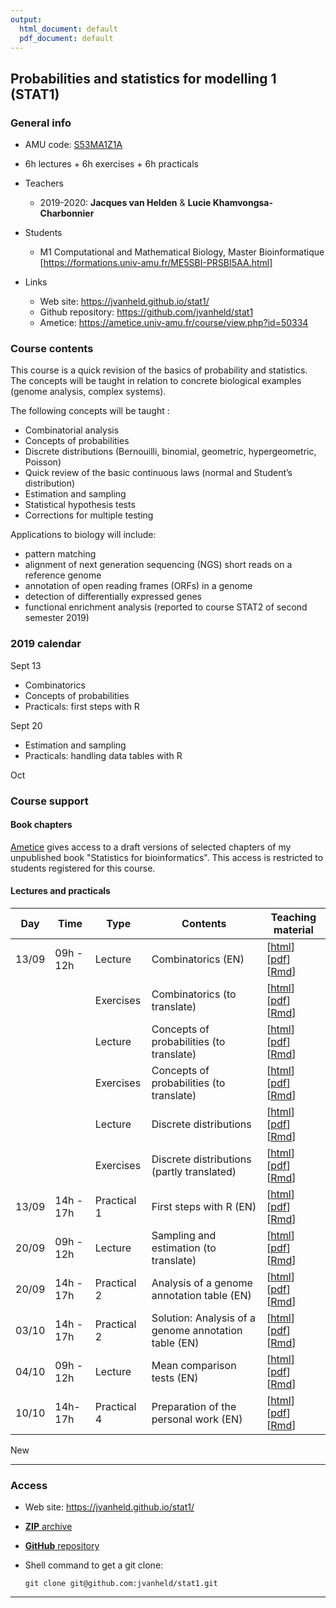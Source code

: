 ```yaml
---
output:
  html_document: default
  pdf_document: default
---
```


## Probabilities and statistics for modelling 1 (STAT1)


### General info

- AMU code: [S53MA1Z1A](https://formations.univ-amu.fr/ME5SBI-S53MA1Z1A-en.html)
- 6h lectures + 6h exercises + 6h practicals
- Teachers

    - 2019-2020: **Jacques van Helden** & **Lucie Khamvongsa-Charbonnier**

- Students

    - M1 Computational and Mathematical Biology, Master Bioinformatique [https://formations.univ-amu.fr/ME5SBI-PRSBI5AA.html]

- Links

    - Web site: <https://jvanheld.github.io/stat1/>
    - Github repository: <https://github.com/jvanheld/stat1>
    - Ametice: <https://ametice.univ-amu.fr/course/view.php?id=50334>
    

### Course contents

This course is a quick revision of the basics of probability and statistics. The concepts will be taught in relation to concrete biological examples (genome analysis, complex systems). 

The following concepts will be taught :

- Combinatorial analysis
- Concepts of probabilities
- Discrete distributions (Bernouilli, binomial, geometric, hypergeometric, Poisson)
- Quick review of the basic continuous laws (normal and Student’s distribution)
- Estimation and sampling
- Statistical hypothesis tests
- Corrections for multiple testing

Applications to biology will include: 

- pattern matching 
- alignment of next generation sequencing (NGS) short reads on a reference genome
- annotation of open reading frames (ORFs) in a genome
- detection of differentially expressed genes
- functional enrichment analysis (reported to course STAT2 of second semester 2019)


### 2019 calendar

Sept 13

- Combinatorics
- Concepts of probabilities
- Practicals: first steps with R

Sept 20

- Estimation and sampling
- Practicals: handling data tables with R

Oct 

### Course support


#### Book chapters

[Ametice](https://ametice.univ-amu.fr/course/view.php?id=50334) gives access to a draft versions of selected chapters of my unpublished book "Statistics for bioinformatics". This access is restricted to students registered for this course. 

#### Lectures and practicals

| Day | Time | Type | Contents | Teaching material | 
|-----------|-------------|----------|------------------------------|----------------|
| 13/09 | 09h - 12h | Lecture | Combinatorics (EN) |  [[html](slides/02_combinatorix_EN.html)] [[pdf](slides/02_combinatorix_EN.pdf)] [[Rmd](https://raw.githubusercontent.com/jvanheld/stat1/master/slides/02_combinatorix_EN.Rmd)] |
|  |  | Exercises | Combinatorics (to translate) |  [[html](slides/02_combinatorix_exercices.html)] [[pdf](slides/02_combinatorix_exercices.pdf)] [[Rmd](https://raw.githubusercontent.com/jvanheld/stat1/master/slides/02_combinatorix_exercices.Rmd)] |
|  | | Lecture | Concepts of probabilities (to translate) | [[html](slides/03_concepts_proba.html)] [[pdf](slides/03_concepts_proba.pdf)] [[Rmd](https://raw.githubusercontent.com/jvanheld/stat1/master/slides/03_concepts_proba.Rmd)] |
|  | | Exercises | Concepts of probabilities (to translate) | [[html](slides/03_concepts_proba_exercices.html)] [[pdf](slides/03_concepts_proba_exercices.pdf)] [[Rmd](https://raw.githubusercontent.com/jvanheld/stat1/master/slides/03_concepts_proba_exercices.Rmd)] |
|  | | Lecture | Discrete distributions | [[html](slides/04_discrete_distributions_EN.html)] [[pdf](slides/04_discrete_distributions_EN.pdf)] [[Rmd](https://raw.githubusercontent.com/jvanheld/stat1/master/slides/04_discrete_distributions_EN.Rmd)] |
|  |  | Exercises | Discrete distributions (partly translated) | [[html](slides/04_discrete_distributions_EN_exercices.html)] [[pdf](slides/04_discrete_distributions_EN_exercices.pdf)] [[Rmd](https://raw.githubusercontent.com/jvanheld/stat1/master/slides/04_discrete_distributions_EN_exercices.Rmd)] |
| 13/09 | 14h - 17h | Practical 1 | First steps with R (EN) | [[html](practicals/01_intro_R/01_R-first-steps.html)] [[pdf](practicals/01_intro_R/01_R-first-steps.pdf)] [[Rmd](https://raw.githubusercontent.com/jvanheld/stat1/master/practicals/01_intro_R/01_R-first-steps.Rmd)] |
| 20/09 | 09h - 12h | Lecture | Sampling and estimation (to translate) |  [[html](slides/05_sampling_estimation_EN.html)] [[pdf](slides/05_sampling_estimation_EN.pdf)] [[Rmd](https://raw.githubusercontent.com/jvanheld/stat1/master/slides/05_sampling_estimation_EN.Rmd)] |
| 20/09 | 14h - 17h | Practical 2 | Analysis of a genome annotation table (EN) | [[html](practicals/02_yeast_annotations/02_yeast_annotations_EN_solutions.html)] [[pdf](practicals/02_yeast_annotations/02_yeast_annotations_EN_solutions.pdf)] [[Rmd](https://raw.githubusercontent.com/jvanheld/stat1/master/practicals/02_yeast_annotations/02_yeast_annotations_EN_solutions.Rmd)] |
| 03/10 | 14h - 17h | Practical 2 | Solution: Analysis of a genome annotation table (EN) | [[html](practicals/02_yeast_annotations/02_yeast_annotations_EN_solutions.html)] [[pdf](practicals/02_yeast_annotations/02_yeast_annotations_EN_solutions.pdf)] [[Rmd](https://raw.githubusercontent.com/jvanheld/stat1/master/practicals/02_yeast_annotations/02_yeast_annotations_EN_solutions.Rmd)] |
| 04/10 | 09h - 12h | Lecture | Mean comparison tests (EN) |  [[html](slides/06_mean_comparison_tests_EN.html)] [[pdf](slides/06_mean_comparison_tests_EN.pdf)] [[Rmd](https://raw.githubusercontent.com/jvanheld/stat1/master/slides/06_mean_comparison_tests_EN.Rmd)] |
| 10/10 | 14h-17h | Practical 4 | Preparation of the personal work (EN) | [[html](practicals/mean-comparison-test_random-numbers/mean-comparison-test_random-numbers.html)] [[pdf](practicals/mean-comparison-test_random-numbers/mean-comparison-test_random-numbers.pdf)] [[Rmd](https://raw.githubusercontent.com/jvanheld/stat1/master/practicals/mean-comparison-test_random-numbers/mean-comparison-test_random-numbers.Rmd)] |

New

****************************************************************
### Access

- Web site: <https://jvanheld.github.io/stat1/>
- [**ZIP** archive](https://github.com/jvanheld/stat1/zipball/master)
- [**GitHub** repository](https://github.com/jvanheld/stat1)
- Shell command to get a git clone: 

    `git clone git@github.com:jvanheld/stat1.git`


****************************************************************
